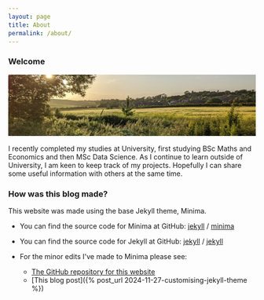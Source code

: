 ```yaml
---
layout: page
title: About
permalink: /about/
---
```


### Welcome

![alt text](/assets/home_page/banner.png)

I recently completed my studies at University, first studying BSc Maths and Economics and then MSc Data Science. As I continue to learn outside of University, I am keen to keep track of my projects. Hopefully I can share some useful information with others at the same time.

### How was this blog made?

This website was made using the base Jekyll theme, Minima.

- You can find the source code for Minima at GitHub:
  [jekyll][jekyll-organization] /
  [minima](https://github.com/jekyll/minima)

- You can find the source code for Jekyll at GitHub:
  [jekyll][jekyll-organization] /
  [jekyll](https://github.com/jekyll/jekyll)

- For the minor edits I've made to Minima please see:
  - [The GitHub repository for this website][site-repo]
  - [This blog post]({% post_url 2024-11-27-customising-jekyll-theme %})

[jekyll-organization]: https://github.com/jekyll
[site-repo]: https://github.com/frdrick/blog
